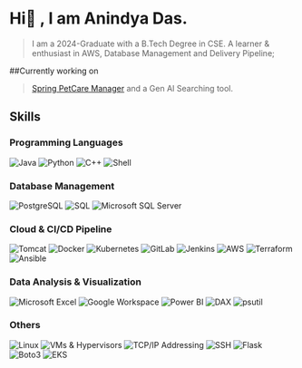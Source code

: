 # Hi👋 , I am Anindya Das.
> I am a 2024-Graduate with a B.Tech Degree in CSE.
> A learner & enthusiast in AWS, Database Management and Delivery Pipeline;

##Currently working on 
> [Spring PetCare Manager](https://github.com/anindyadas2001/PetCareManager) and a Gen AI Searching tool.

**Skills**
---------

### Programming Languages
![Java](https://img.shields.io/badge/Java-007396?style=for-the-badge&logo=java&logoColor=white)
![Python](https://img.shields.io/badge/Python-3776AB?style=for-the-badge&logo=python&logoColor=white)
![C++](https://img.shields.io/badge/C++-00599C?style=for-the-badge&logo=c%2B%2B&logoColor=white)
![Shell](https://img.shields.io/badge/Shell-4EAA25?style=for-the-badge&logo=shell&logoColor=white)

### Database Management
![PostgreSQL](https://img.shields.io/badge/PostgreSQL-336791?style=for-the-badge&logo=postgresql&logoColor=white)
![SQL](https://img.shields.io/badge/SQL-4479A1?style=for-the-badge&logo=sql&logoColor=white)
![Microsoft SQL Server](https://img.shields.io/badge/Microsoft%20SQL%20Server-CC2927?style=for-the-badge&logo=microsoft-sql-server&logoColor=white)

### Cloud & CI/CD Pipeline
![Tomcat](https://img.shields.io/badge/Tomcat-F8DC75?style=for-the-badge&logo=apache-tomcat&logoColor=white)
![Docker](https://img.shields.io/badge/Docker-2496ED?style=for-the-badge&logo=docker&logoColor=white)
![Kubernetes](https://img.shields.io/badge/Kubernetes-326CE5?style=for-the-badge&logo=kubernetes&logoColor=white)
![GitLab](https://img.shields.io/badge/GitLab-FC6D26?style=for-the-badge&logo=gitlab&logoColor=white)
![Jenkins](https://img.shields.io/badge/Jenkins-D24939?style=for-the-badge&logo=jenkins&logoColor=white)
![AWS](https://img.shields.io/badge/AWS-232F3E?style=for-the-badge&logo=amazon-aws&logoColor=white)
![Terraform](https://img.shields.io/badge/Terraform-7B42BC?style=for-the-badge&logo=terraform&logoColor=white)
![Ansible](https://img.shields.io/badge/Ansible-EE0000?style=for-the-badge&logo=ansible&logoColor=white)

### Data Analysis & Visualization
![Microsoft Excel](https://img.shields.io/badge/Microsoft%20Excel-217346?style=for-the-badge&logo=microsoft-excel&logoColor=white)
![Google Workspace](https://img.shields.io/badge/Google%20Workspace-34A85A?style=for-the-badge&logo=google-workspace&logoColor=white)
![Power BI](https://img.shields.io/badge/Power%20BI-F2C811?style=for-the-badge&logo=power-bi&logoColor=white)
![DAX](https://img.shields.io/badge/DAX-0078D4?style=for-the-badge&logo=microsoft&logoColor=white)
![psutil](https://img.shields.io/badge/psutil-3776AB?style=for-the-badge&logo=python&logoColor=white)

### Others
![Linux](https://img.shields.io/badge/Linux-4EAA25?style=for-the-badge&logo=linux&logoColor=white)
![VMs & Hypervisors](https://img.shields.io/badge/VMs%20&%20Hypervisors-808080?style=for-the-badge&logo=virtualbox&logoColor=white)
![TCP/IP Addressing](https://img.shields.io/badge/TCP/IP%20Addressing-808080?style=for-the-badge&logo=cisco&logoColor=white)
![SSH](https://img.shields.io/badge/SSH-808080?style=for-the-badge&logo=ssh&logoColor=white)
![Flask](https://img.shields.io/badge/Flask-000000?style=for-the-badge&logo=flask&logoColor=white)
![Boto3](https://img.shields.io/badge/Boto3-FF9900?style=for-the-badge&logo=amazon-aws&logoColor=white)
![EKS](https://img.shields.io/badge/EKS-232F3E?style=for-the-badge&logo=amazon-eks&logoColor=white)

